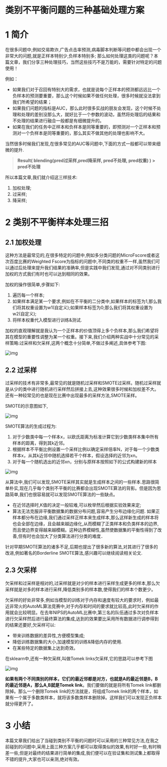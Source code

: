 # **类别不平衡问题的三种基础处理方案**

# 1  简介

在很多问题中,例如交易欺诈,广告点击率预测,病毒脚本判断等问题中都会出现一个非常大的问题,就是正样本特别少,负样本特别多; 那么如何处理这类的问题呢？本篇文章，我们分享三种处理技巧，当然这些技巧不是万能的，需要针对特定的问题使用！

例如：

- 如果我们对于召回有特别大的需求，也就是说每个正样本的预测都远远比一个负样本的预测要重要，那么这个时候如果不做任何处理，很多时候就没法拿到我们所希望的结果；
- 如果我们问题的指标是AUC，那么此时很多实战的朋友会发现，这个时候不处理和处理的差别没那么大，就好比于一个参数的波动，虽然将处理后的结果和不处理的结果进行融合一般都是有细微提升的。
- 如果在我们的任务中正样本和负样本是同等重要的，即预测对一个正样本和预测对一个负样本是同等重要的，那么其实不做其他的处理也影响不大。

当然很多时候我们发现,在很多常见的AUC等问题中,下面的方式一般都可以带来细微的提升.

> **Result( blending(pred过采样,pred降采样, pred不处理, pred权重) ) > pred不处理**

所以本篇文章,我们就介绍这三样技术:

1. 加权处理;
2. 过采样;
3. 降采样;





# 2  类别不平衡样本处理三招

## 2.1  加权处理

这种方法是最常见的,在很多特定的问题中,例如多分类问题的MicroFscore或者这次百度比赛的Weighted Fscore为指标的问题中,不同类的权重不一样,虽然我们可以通过后处理来提升我们结果的准确率,但是实践中我们发现,通过对不同类别进行加权的方式我们有时也可以达到相同的效果。

加权的操作很简单,步骤如下:

1. 遍历每一个样本;
2. 如果样本满足某一个要求,例如在不平衡的二分类中,如果样本的标签为1,那么我们将其权重设置为w1(自定义);如果样本标签为0;那么我们将其权重设置为w2(自定义);
3. 将样本权重代入模型进行训练&测试.

加权的直观理解就是我认为一个正样本的价值顶得上多个负样本,那么我们希望将其在模型的重要性调整为某一个权重。接下来,我们介绍两种实战中十分常见的采样策略:过采样和欠采样,这两个概念十分简单,不做过多阐述,具体参考下图:

![img](https://mmbiz.qpic.cn/mmbiz_png/k20ecIowF5ZIpca2l6vMH1qmq4UPMI4RKKRFibxRyIica9iaN5HK6Lh4sprtfO4EOgaKqeqSQvTL7tq501E4oWNDg/640?wx_fmt=png&tp=webp&wxfrom=5&wx_lazy=1&wx_co=1)

## 2.2  过采样

过采样的技术有非常多,最常见的就是随机过采样和SMOTE过采样。随机过采样就是从少的类中进行随机进行采样然后拼接上去,这种效果很多时候和加权差不大。还有一种较常见的也是现在比赛中出现最多的采样方法,SMOTE采样。

SMOTE的示意图如下,

![img](https://mmbiz.qpic.cn/mmbiz_png/k20ecIowF5ZIpca2l6vMH1qmq4UPMI4RtyiaALz4KetoQbYOBTchbOFNWlGFdTVE6f6T1hRooia9j4RVC3zw7IoQ/640?wx_fmt=png&tp=webp&wxfrom=5&wx_lazy=1&wx_co=1)



SMOTE算法的生成过程为:

1. 对于少数类中每一个样本x，以欧氏距离为标准计算它到少数类样本集中所有样本的距离，得到其k近邻。
2. 根据样本不平衡比例设置一个采样比例以确定采样倍率N，对于每一个少数类样本x，从其k近邻中随机选择若干个样本，假设选择的近邻为xn。
3. 对于每一个随机选出的近邻xn，分别与原样本按照如下的公式构建新的样本



![img](https://mmbiz.qpic.cn/mmbiz_png/k20ecIowF5ZIpca2l6vMH1qmq4UPMI4RJt6ZDOYPyF4Qy8bHy9K7Jiba1BVicZubHRPrVcMRZeDRG7lJ6OYacNvQ/640?wx_fmt=png&tp=webp&wxfrom=5&wx_lazy=1&wx_co=1)

从算法中,我们可以发现,SMOTE采样其实就是生成样本之间的一些样本.思路很简单朴实,现在几乎每个类别不平衡的比赛都会出现SMOTE算法的背影。但是因为思路简单,我们也很容易就可以发现SMOTE算法的一些缺点。

- 在近邻选择时,K值的决定一般较难,可以枚举然后根据实验效果来定;
- 算法无法克服非平衡数据集的数据分布问题,容易产生分布边缘化问题. 如果正样本都分布在边缘,我们通过采样正样本来生成样本,那么这样新生成的样本将也会全部在边缘，且会越来越边缘化,从而模糊了正类样本和负类样本的边界,而且使边界变得越来越模糊。这种边界模糊性,虽然使数据集的平衡性得到了改善,但有时也会加大了分类算法进行分类的难度．

针对早期SMOTE算法的诸多不足,后期也提出了很多新的算法,对其进行了很多的改进,例如著名的Borderline SMOTE算法,感兴趣可以继续阅读相关论文.



## 2.3  欠采样

欠采样和过采样是相对的,过采样就是对少的样本进行采样生成更多的样本,那么欠采样就是对多的样本进行采样,降低类别多的样本数,使得我们的样本个数更少。

欠采样的好处非常多,例如当模型的训练对于内存和速度有较大的要求时，例如最近非常火的AutoML算法竞赛中,对于内存和时间的要求就比较高,此时欠采样的作用就会比较明显。在去年NIPS的AutoML比赛中,第三名的队伍通过多次对负样本进行欠采样然后进行最终算法的集成,达到的效果要比采用所有数据进行调参得到的结果还要好,欠采样可以:

- 带来训练数据的差异性,方便模型集成;
- 降低训练数据集的大小,加速模型的训练&降低内存的使用.
- 在某些特定的数据集上达到奇效。

在sklearn中,还有一种欠采样,叫做Tomek links欠采样,它的思路可以参考下图

![img](https://mmbiz.qpic.cn/mmbiz_png/k20ecIowF5ZIpca2l6vMH1qmq4UPMI4R2KfyZkKNu48tj1srGK5RLmRJPQXz4aibaLica9bCOp6oU4GIIiaUsicKZg/640?wx_fmt=png&tp=webp&wxfrom=5&wx_lazy=1&wx_co=1)

**如果有两个不同类别的样本，它们的最近邻都是对方，也就是A的最近邻是B，B的最近邻是A，那么A,B就是Tomek link**。我们要做的就是将所有Tomek link都删除掉。那么一个删除Tomek link的方法就是，将组成Tomek link的两个样本，如果有一个属于多数类样本，就将该多数类样本删除掉。这样我们可以发现正负样本就分得更开了。



# 3  小结

本篇文章我们给出了当碰到类别不平衡的问题时可以采用的三种常见方法,在我之前碰到的问题中,采用上面三种方案几乎都可以取得类似的效果,有时好一些,有时稍差一些,但是对最终的结果进行简单的集成,我们便可以在验证集和测试集上都取得不错的提升,大家也可以亲测,绝对有效。